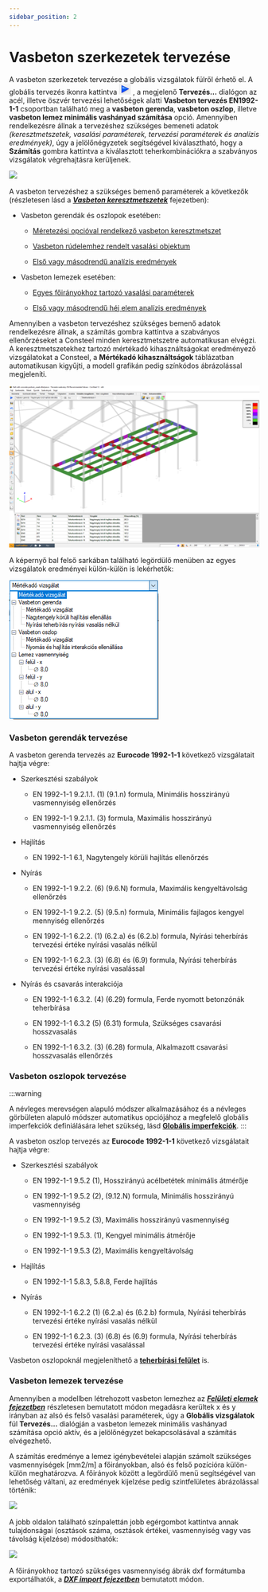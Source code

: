 ```yaml
---
sidebar_position: 2
---
```

# Vasbeton szerkezetek tervezése


<!-- /wp:paragraph -->

<!-- wp:paragraph {"align":"justify"} -->

A vasbeton szerkezetek tervezése a globális vizsgálatok fülről érhető el. A globális tervezés ikonra kattintva ![](./img/wp-content-uploads-2021-04-Glob-Design-Start-button.png) , a megjelenő **Tervezés…** dialógon az acél, illetve öszvér tervezési lehetőségek alatti **Vasbeton tervezés EN1992-1-1** csoportban található meg a **vasbeton gerenda**, **vasbeton oszlop**, illetve **vasbeton lemez minimális vashányad számítása** opció. Amennyiben rendelkezésre állnak a tervezéshez szükséges bemeneti adatok _(keresztmetszetek, vasalási paraméterek, tervezési paraméterek és analízis eredmények)_, úgy a jelölőnégyzetek segítségével kiválasztható, hogy a **Számítás** gombra kattintva a kiválasztott teherkombinációkra a szabványos vizsgálatok végrehajtásra kerüljenek.

<!-- /wp:paragraph -->

<!-- wp:image {"align":"center","id":37221,"width":442,"height":458,"sizeSlug":"full","linkDestination":"media","className":"is-style-editorskit-rounded","editorskit":{"devices":false,"desktop":true,"tablet":true,"mobile":true,"loggedin":true,"loggedout":true,"acf_visibility":"","acf_field":"","acf_condition":"","acf_value":"","migrated":false,"unit_test":false}} -->

[![](https://www.Consteelsoftware.com/wp-content/uploads/2022/06/dial_tervezes_vb.png)](./img/wp-content-uploads-2022-06-dial_tervezes_vb.png)


A vasbeton tervezéshez a szükséges bemenő paraméterek a következők (részletesen lásd a **_[Vasbeton keresztmetszetek](../5_0_structural-modeling/5_2_line-members.md#vasbeton-keresztmetszetek)_** fejezetben):


- Vasbeton gerendák és oszlopok esetében:

  - [Méretezési opcióval rendelkező vasbeton keresztmetszet](../5_0_structural-modeling/5_2_line-members.md#méretezési-opcióval-rendelkező-vasbeton-keresztmetszetek-1)

  - [Vasbeton rúdelemhez rendelt vasalási objektum](../5_0_structural-modeling/5_2_line-members.md#gerenda-vasalás-definiálása)
  
  - [Első vagy másodrendű analízis eredmények](../8_0_structural-analysis/8_5_analysis-results.md#eredmény-típusok)

* Vasbeton lemezek esetében:

  - [Egyes főirányokhoz tartozó vasalási paraméterek](../5_0_structural-modeling/5_3_surface-members.md#felületi-elemek)

  - [Első vagy másodrendű héj elem analízis eredmények](../8_0_structural-analysis/8_5_analysis-results.md)
 

Amennyiben a vasbeton tervezéshez szükséges bemenő adatok rendelkezésre állnak, a számítás gombra kattintva a szabványos ellenőrzéseket a Consteel minden keresztmetszetre automatikusan elvégzi. A keresztmetszetekhez tartozó mértékadó kihasználtságokat eredményező vizsgálatokat a Consteel, a **Mértékadó kihasználtságok** táblázatban automatikusan kigyűjti, a modell grafikán pedig színkódos ábrázolással megjeleníti.

<!-- /wp:paragraph -->

<!-- wp:image {"align":"center","id":37213,"width":768,"height":497,"sizeSlug":"large","linkDestination":"media","className":"is-style-editorskit-rounded","editorskit":{"devices":false,"desktop":true,"tablet":true,"mobile":true,"loggedin":true,"loggedout":true,"acf_visibility":"","acf_field":"","acf_condition":"","acf_value":"","migrated":false,"unit_test":false}} -->

[![](./img/wp-content-uploads-2022-06-scr_tervezes_vb-1024x663.png)](https://Consteelsoftware.com/wp-content/uploads/2022/06/scr_tervezes_vb.png)

<!-- /wp:image -->

<!-- wp:paragraph -->

A képernyő bal felső sarkában található legördülő menüben az egyes vizsgálatok eredményei külön-külön is lekérhetők:

<!-- /wp:paragraph -->

<!-- wp:image {"id":37205,"sizeSlug":"full","linkDestination":"none"} -->

![](./img/wp-content-uploads-2022-06-scr_tervezes_vb_vizsgalatok.png)

<!-- /wp:image -->

<!-- wp:heading {"level":3,"editorskit":{"devices":false,"desktop":true,"tablet":true,"mobile":true,"loggedin":true,"loggedout":true,"acf_visibility":"","acf_field":"","acf_condition":"","acf_value":"","migrated":false,"unit_test":false}} -->

### Vasbeton gerendák tervezése

<!-- /wp:heading -->

<!-- wp:spacer {"height":"1px"} -->

<!-- /wp:spacer -->

<!-- wp:paragraph -->

A vasbeton gerenda tervezés az **Eurocode 1992-1-1** következő vizsgálatait hajtja végre:


- Szerkesztési szabályok

  - EN 1992-1-1 9.2.1.1. (1) (9.1.n) formula, Minimális hosszirányú vasmennyiség ellenőrzés
  
  - EN 1992-1-1 9.2.1.1. (3) formula, Maximális hosszirányú vasmennyiség ellenőrzés
 
* Hajlítás

  - EN 1992-1-1 6.1, Nagytengely körüli hajlítás ellenőrzés


- Nyírás

  - EN 1992-1-1 9.2.2. (6) (9.6.N) formula, Maximális kengyeltávolság ellenőrzés

  - EN 1992-1-1 9.2.2. (5) (9.5.n) formula, Minimális fajlagos kengyel mennyiség ellenőrzés

  - EN 1992-1-1 6.2.2. (1) (6.2.a) és (6.2.b) formula, Nyírási teherbírás tervezési értéke nyírási vasalás nélkül
 
  - EN 1992-1-1 6.2.3. (3) (6.8) és (6.9) formula, Nyírási teherbírás tervezési értéke nyírási vasalással


* Nyírás és csavarás interakciója

  - EN 1992-1-1 6.3.2. (4) (6.29) formula, Ferde nyomott betonzónák teherbírása

  - EN 1992-1-1 6.3.2 (5) (6.31) formula, Szükséges csavarási hosszvasalás

  - EN 1992-1-1 6.3.2. (3) (6.28) formula, Alkalmazott csavarási hosszvasalás ellenőrzés


### Vasbeton oszlopok tervezése


:::warning


A névleges merevségen alapuló módszer alkalmazásához és a névleges görbületen alapuló módszer automatikus opciójához a megfelelő globális imperfekciók definiálására lehet szükség, lásd [**Globális imperfekciók**](../6_0_structural-loads/6_4_global-imperfections.md**).
:::





A vasbeton oszlop tervezés az **Eurocode 1992-1-1** következő vizsgálatait hajtja végre:


- Szerkesztési szabályok

  - EN 1992-1-1 9.5.2 (1), Hosszirányú acélbetétek minimális átmérője
 
  - EN 1992-1-1 9.5.2 (2), (9.12.N) formula, Minimális hosszirányú vasmennyiség
 
  - EN 1992-1-1 9.5.2 (3), Maximális hosszirányú vasmennyiség

  - EN 1992-1-1 9.5.3. (1), Kengyel minimális átmérője

  - EN 1992-1-1 9.5.3 (2), Maximális kengyeltávolság


* Hajlítás

  - EN 1992-1-1 5.8.3, 5.8.8, Ferde hajlítás


- Nyírás

  - EN 1992-1-1 6.2.2 (1) (6.2.a) és (6.2.b) formula, Nyírási teherbírás tervezési értéke nyírási vasalás nélkül

  - EN 1992-1-1 6.2.3. (3) (6.8) és (6.9) formula, Nyírási teherbírás tervezési értéke nyírási vasalással


Vasbeton oszlopoknál megjeleníthető a **[teherbírási felület](../10_0_section-module/10_2_section-module.md)** is.



### Vasbeton lemezek tervezése


Amennyiben a modellben létrehozott vasbeton lemezhez az **_[Felületi elemek fejezetben](../5_0_structural-modeling/5_3_surface-members.md#felületi-elemek)_** részletesen bemutatott módon megadásra kerültek x és y irányban az alsó és felső vasalási paraméterek, úgy a **Globális vizsgálatok** fül **Tervezés…** dialógján a vasbeton lemezek minimális vashányad számítása opció aktív, és a jelölőnégyzet bekapcsolásával a számítás elvégezhető.


A számítás eredménye a lemez igénybevételei alapján számolt szükséges vasmennyiségek \[mm2/m] a főirányokban, alsó és felső pozícióra külön-külön meghatározva. A főirányok között a legördülő menü segítségével van lehetőség váltani, az eredmények kijelzése pedig szintfelületes ábrázolással történik:


[![](https://www.Consteelsoftware.com/wp-content/uploads/2021/04/10-4-rc-slab-reinf.png)](./img/wp-content-uploads-2021-04-10-4-rc-slab-reinf.png)

<!-- /wp:image -->

<!-- wp:paragraph -->

A jobb oldalon található színpalettán jobb egérgombot kattintva annak tulajdonságai (osztások száma, osztások értékei, vasmennyiség vagy vas távolság kijelzése) módosíthatók:

<!-- /wp:paragraph -->

<!-- wp:image {"align":"center","id":37197,"width":354,"height":400,"sizeSlug":"full","linkDestination":"media","className":"is-style-editorskit-rounded","editorskit":{"devices":false,"desktop":true,"tablet":true,"mobile":true,"loggedin":true,"loggedout":true,"acf_visibility":"","acf_field":"","acf_condition":"","acf_value":"","migrated":false,"unit_test":false}} -->

[![](https://www.Consteelsoftware.com/wp-content/uploads/2022/06/scr_tervezes_vb_szinskala.png)](./img/wp-content-uploads-2022-06-scr_tervezes_vb_szinskala.png)

<!-- /wp:image -->

<!-- wp:paragraph -->

A főirányokhoz tartozó szükséges vasmennyiség ábrák dxf formátumba exportálhatók, a **_[DXF import fejezetben](../2_0_file-handling/2_6_dxf-import.md)_** bemutatott módon.

<!-- /wp:paragraph -->
